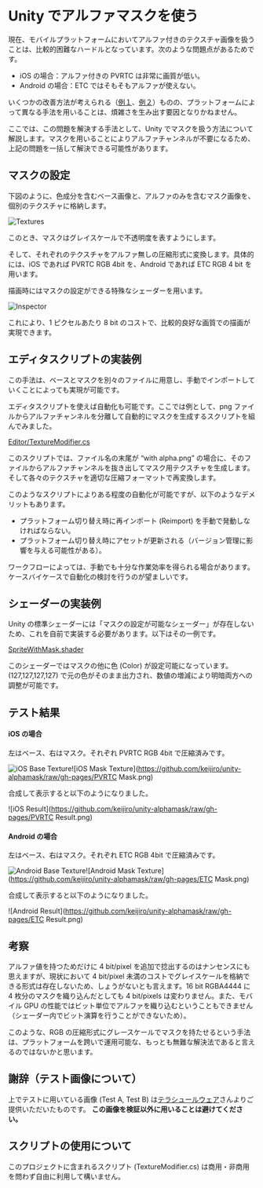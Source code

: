 Unity でアルファマスクを使う
============================

現在、モバイルプラットフォームにおいてアルファ付きのテクスチャ画像を扱うことは、比較的困難なハードルとなっています。次のような問題点があるためです。

- iOS の場合：アルファ付きの PVRTC は非常に画質が低い。
- Android の場合：ETC ではそもそもアルファが使えない。

いくつかの改善方法が考えられる（[例１](https://github.com/keijiro/unity-dither4444)、[例２](https://github.com/keijiro/unity-pvr-cleaner)）ものの、プラットフォームによって異なる手法を用いることは、煩雑さを生み出す要因となりかねません。

ここでは、この問題を解決する手法として、Unity でマスクを扱う方法について解説します。マスクを用いることによりアルファチャンネルが不要になるため、上記の問題を一括して解決できる可能性があります。

マスクの設定
------------

下図のように、色成分を含むベース画像と、アルファのみを含むマスク画像を、個別のテクスチャに格納します。

![Textures](https://github.com/keijiro/unity-alphamask/raw/gh-pages/Textures.png)

このとき、マスクはグレイスケールで不透明度を表すようにします。

そして、それぞれのテクスチャをアルファ無しの圧縮形式に変換します。具体的には、iOS であれば PVRTC RGB 4bit を、Android であれば ETC RGB 4 bit を用います。

描画時にはマスクの設定ができる特殊なシェーダーを用います。

![Inspector](https://github.com/keijiro/unity-alphamask/raw/gh-pages/Inspector.png)

これにより、1 ピクセルあたり 8 bit のコストで、比較的良好な画質での描画が実現できます。

エディタスクリプトの実装例
--------------------------

この手法は、ベースとマスクを別々のファイルに用意し、手動でインポートしていくことによっても実現が可能です。

エディタスクリプトを使えば自動化も可能です。ここでは例として、png ファイルからアルファチャンネルを分離して自動的にマスクを生成するスクリプトを組んでみました。

[Editor/TextureModifier.cs](https://github.com/keijiro/unity-alphamask/blob/master/Assets/Editor/TextureModifier.cs)

このスクリプトでは、ファイル名の末尾が “with alpha.png” の場合に、そのファイルからアルファチャンネルを抜き出してマスク用テクスチャを生成します。そして各々のテクスチャを適切な圧縮フォーマットで再変換します。

このようなスクリプトによりある程度の自動化が可能ですが、以下のようなデメリットもあります。

- プラットフォーム切り替え時に再インポート (Reimport) を手動で発動しなければならない。
- プラットフォーム切り替え時にアセットが更新される（バージョン管理に影響を与える可能性がある）。

ワークフローによっては、手動でも十分な作業効率を得られる場合があります。ケースバイケースで自動化の検討を行うのが望ましいです。

シェーダーの実装例
------------------

Unity の標準シェーダーには「マスクの設定が可能なシェーダー」が存在しないため、これを自前で実装する必要があります。以下はその一例です。

[SpriteWithMask.shader](https://github.com/keijiro/unity-alphamask/blob/master/Assets/SpriteWithMask.shader)

このシェーダーではマスクの他に色 (Color) が設定可能になっています。(127,127,127,127) で元の色がそのまま出力され、数値の増減により明暗両方への調整が可能です。

テスト結果
----------

#### iOS の場合

左はベース、右はマスク。それぞれ PVRTC RGB 4bit で圧縮済みです。

![iOS Base Texture](https://github.com/keijiro/unity-alphamask/raw/gh-pages/PVRTC.png)![iOS Mask Texture](https://github.com/keijiro/unity-alphamask/raw/gh-pages/PVRTC Mask.png)

合成して表示すると以下のようになりました。

![iOS Result](https://github.com/keijiro/unity-alphamask/raw/gh-pages/PVRTC Result.png)

#### Android の場合

左はベース、右はマスク。それぞれ ETC RGB 4bit で圧縮済みです。

![Android Base Texture](https://github.com/keijiro/unity-alphamask/raw/gh-pages/ETC.png)![Android Mask Texture](https://github.com/keijiro/unity-alphamask/raw/gh-pages/ETC Mask.png)

合成して表示すると以下のようになりました。

![Android Result](https://github.com/keijiro/unity-alphamask/raw/gh-pages/ETC Result.png)

考察
----

アルファ値を持つためだけに 4 bit/pixel を追加で捻出するのはナンセンスにも思えますが、現状において 4 bit/pixel 未満のコストでグレイスケールを格納できる形式は存在しないため、しょうがないとも言えます。16 bit RGBA4444 に 4 枚分のマスクを織り込んだとしても 4 bit/pixels は変わりません。また、モバイル GPU の性能ではビット単位でアルファを織り込むということもできません（シェーダー内でビット演算を行うことができないため）。

このような、RGB の圧縮形式にグレースケールでマスクを持たせるという手法は、プラットフォームを跨いで運用可能な、もっとも無難な解決法であると言えるのではないかと思います。

謝辞（テスト画像について）
--------------------------

上でテストに用いている画像 (Test A, Test B) は[テラシュールウェア](http://terasur.blog.fc2.com)さんよりご提供いただいたものです。 **この画像を検証以外に用いることは避けてください。**

スクリプトの使用について
------------------------

このプロジェクトに含まれるスクリプト (TextureModifier.cs) は商用・非商用を問わず自由に利用して構いません。
